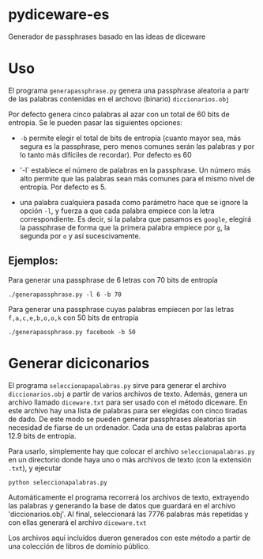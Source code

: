 # pydiceware-es
Generador de passphrases basado en las ideas de diceware

# Uso

El programa `generapassphrase.py` genera una passphrase aleatoria a partr de las palabras contenidas en el archovo (binario) `diccionarios.obj`

Por defecto genera cinco palabras al azar con un total de 60 bits de entropia. Se le pueden pasar las siguientes opciones:

- `-b` permite elegir el total de bits de entropía (cuanto mayor sea, más segura es la passphrase, pero menos comunes serán las palabras y por lo tanto más difíciles de recordar). Por defecto es 60

- '-l`  establece el número de palabras en la passphrase. Un número más alto permite que las palabras sean más comunes para el mismo nivel de entropía. Por defecto es 5.

- una palabra cualquiera pasada como parámetro hace que se ignore la opción `-l`, y fuerza a que cada palabra empiece con la letra correspondiente. Es decir, si la palabra que pasamos es `google`, elegirá la passphrase de forma que la primera palabra empiece por `g`, la segunda por `o` y así sucescivamente.

## Ejemplos:

Para generar una passphrase de 6 letras con 70 bits de entropía

```
./generapassphrase.py -l 6 -b 70
```

Para generar una passphrase cuyas palabras empiecen por las letras `f,a,c,e,b,o,o,k` con 50 bits de entropía

```
./generapassphrase.py facebook -b 50
```


# Generar diciconarios

El programa `seleccionapapalabras.py` sirve para generar el archivo `diccionarios.obj` a partir de varios archivos de texto. Además, genera un archivo llamado `diceware.txt` para ser usado con el método diceware. En este archivo hay una lista de palabras para ser elegidas con cinco tiradas de dado. De este modo se pueden generar passphrases aleatorias sin necesidad de fiarse de un ordenador. Cada una de estas palabras aporta 12.9 bits de entropía.

Para usarlo, simplemente hay que colocar el archivo `seleccionapalabras.py` en un directorio donde haya uno o más archivos de texto (con la extensión `.txt`), y ejecutar

```
python seleccionapalabras.py
```

Automáticamente el programa recorrerá los archivos de texto, extrayendo las palabras y generando la base de datos que guardará en el archivo 'diccionarios.obj'. Al final, seleccionará las 7776 palabras más repetidas y con ellas generará el archivo `diceware.txt`

Los archivos aquí incluídos dueron generados con este método a partir de una colección de libros de dominio público.
